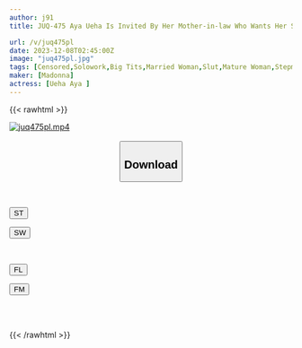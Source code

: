 ```yaml
---
author: j91
title: JUQ-475 Aya Ueha Is Invited By Her Mother-in-law Who Wants Her Son-in-law's Big Dick All The Time.

url: /v/juq475pl
date: 2023-12-08T02:45:00Z
image: "juq475pl.jpg"
tags: [Censored,Solowork,Big Tits,Married Woman,Slut,Mature Woman,Stepmother	 ]
maker: [Madonna]
actress: [Ueha Aya ]
---
```



{{< rawhtml >}}

<div class="video" data-videoid="JpoXG4Ve4VfjByy">
    <a href="javascript:;">
        <img src="/v/juq475pl/juq475pl.jpg" width="WIDTH" height="HEIGHT" alt="juq475pl.mp4" loading="lazy">
    </a>
</div>

<script type="text/javascript" src="https://j91.asia/asset/on-demand-st.js"></script>

<br>
  <link rel="stylesheet" href="https://j91.asia/asset/bs5.css">
  
  <center>
  <button class="btn btn-primary" type="button" data-bs-toggle="collapse" data-bs-target=".multi-collapse" aria-expanded="false" aria-controls="multiCollapseExample1 multiCollapseExample2"><h2>Download</h2></button></center>
</p>
<div class="row">
  <div class="col">
    <div class="collapse multi-collapse" id="multiCollapseExample1">
      <div class="card card-body">
	      	      <br>
<div class="buttons">  
<p><a href="https://streamtape.to/v/JpoXG4Ve4VfjByy" target="_blank"><button class="btn-hover color-3"><i class="fa fa-download"></i> ST</button></a></p>
<p><a href="https://flaswish.com/z3ttb8izhmga" target="_blank"><button class="btn-hover color-2"><i class="fa fa-download"></i> SW</button></a></p></div>
    </div>
  </div>
</div>
  <div class="col">
    <div class="collapse multi-collapse" id="multiCollapseExample2">
      <div class="card card-body">
	      <br>
<div class="buttons">
<p><a href="javascript:;" target="_blank"><button class="btn-hover color-9"><i class="fa fa-download"></i> FL</button></a></p>
<p><a href="javascript:;" target="_blank"><button class="btn-hover color-8"><i class="fa fa-download"></i> FM</button></a></p></div>
<br><br>
      </div>
    </div>
  </div>
</div>

{{< /rawhtml >}}